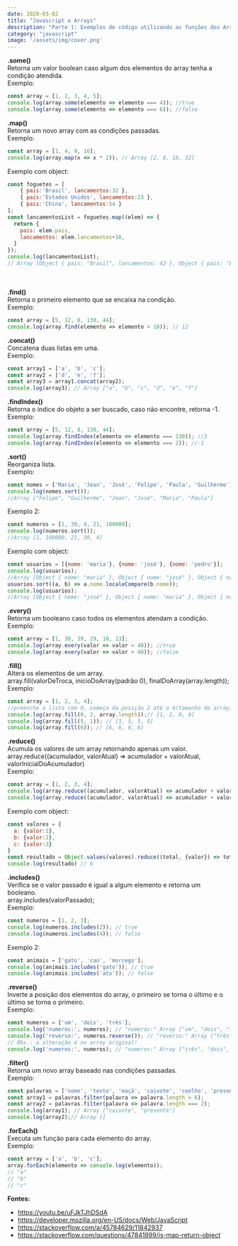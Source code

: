 ```yaml
---
date: 2020-03-02
title: "Javascript e Arrays"
description: "Parte 1: Exemplos de código utilizando as funções dos Arrays."
category: "javascript"
image: '/assets/img/cover.png'
---
```


**.some()**
<br>
Retorna um valor boolean caso algum dos elementos do array tenha a condição atendida.
<br>
Exemplo:<br>
``` javascript
const array = [1, 2, 3, 4, 5];
console.log(array.some(elemento => elemento === 4)); //true
console.log(array.some(elemento => elemento === 6)); //false
```
**.map()**
<br>
Retorna um novo array com as condições passadas.
<br>
Exemplo:<br>
``` javascript
const array = [1, 4, 9, 16];
console.log(array.map(x => x * 2)); // Array [2, 8, 18, 32]
```
Exemplo com object:<br>
``` javascript
const foguetes = [
    { pais:'Brasil', lancamentos:32 },
    { pais:'Estados Unidos', lancamentos:23 },
    { pais:'China', lancamentos:54 }
];
const lancamentosList = foguetes.map((elem) => {
  return {
    pais: elem.pais,
    lancamentos: elem.lancamentos+10,
  } 
});
console.log(lancamentosList);
// Array [Object { pais: "Brasil", lancamentos: 42 }, Object { pais: "Estados Unidos", lancamentos: 33 }, Object { pais: "China", lancamentos: 64 }]
```
<br><br>
**.find()**
<br>
Retorna o primeiro elemento que se encaixa na condição.
<br>
Exemplo:<br>
``` javascript
const array = [5, 12, 8, 130, 44];
console.log(array.find(elemento => elemento > 10)); // 12
```
**.concat()**
<br>
Concatena duas listas em uma.
<br>
Exemplo:<br>
``` javascript
const array1 = ['a', 'b', 'c'];
const array2 = ['d', 'e', 'f'];
const array3 = array1.concat(array2);
console.log(array3); // Array ["a", "b", "c", "d", "e", "f"]
```
**.findIndex()**
<br>
Retorna o índice do objeto a ser buscado, caso não encontre, retorna -1.
<br>
Exemplo:<br>
``` javascript
const array = [5, 12, 8, 130, 44];
console.log(array.findIndex(elemento => elemento === 130)); //3
console.log(array.findIndex(elemento => elemento === 2)); //-1
```
**.sort()**
<br>
Reorganiza lista.
<br>
Exemplo:<br>
``` javascript
const nomes = ['Maria', 'Jean', 'José', 'Felipe', 'Paula', 'Guilherme'];
console.log(nomes.sort());
//Array ["Felipe", "Guilherme", "Jean", "José", "Maria", "Paula"]
```
Exemplo 2:<br>
``` javascript
const numeros = [1, 30, 4, 21, 100000];
console.log(numeros.sort());
//Array [1, 100000, 21, 30, 4]
```
Exemplo com object:<br>
``` javascript
const usuarios = [{nome: 'maria'}, {nome: 'josé'}, {nome: 'pedro'}];
console.log(usuarios);
//Array [Object { nome: "maria" }, Object { nome: "josé" }, Object { nome: "pedro" }]
usuarios.sort((a, b) => a.nome.localeCompare(b.nome));
console.log(usuarios);
//Array [Object { nome: "josé" }, Object { nome: "maria" }, Object { nome: "pedro" }]
```
**.every()**
<br>
Retorna um booleano caso todos os elementos atendam a condição.
<br>
Exemplo:<br>
``` javascript
const array = [1, 30, 39, 29, 10, 13];
console.log(array.every(valor => valor < 40)); //true
console.log(array.every(valor => valor > 40)); //false
```
**.fill()**
<br>
Altera os elementos de um array.<br>
array.fill(valorDeTroca, inicioDoArray(padrão 0), finalDoArray(array.length));
<br>
Exemplo:<br>
``` javascript
const array = [1, 2, 3, 4];
//preenche a lista com 0, começa da posição 2 até o 4(tamanho do array)
console.log(array.fill(0, 2, array.length));// [1, 2, 0, 0]
console.log(array.fill(5, 1)); // [1, 5, 5, 5]
console.log(array.fill(6)); // [6, 6, 6, 6]
```
**.reduce()**
<br>
Acumula os valores de um array retornando apenas um valor.<br>
array.reduce((acumulador, valorAtual) => acumulador + valorAtual, valorInicialDoAcumulador)
<br>
Exemplo:<br>
``` javascript
const array = [1, 2, 3, 4];
console.log(array.reduce((acumulador, valorAtual) => acumulador + valorAtual)); //10
console.log(array.reduce((acumulador, valorAtual) => acumulador + valorAtual, 5)); //15
```
Exemplo com object:
``` javascript
const valores = {
  a: {valor:1},
  b: {valor:2},
  c: {valor:3}
}
const resultado = Object.values(valores).reduce((total, {valor}) => total + valor, 0)
console.log(resultado) // 6
```
**.includes()**
<br>
Verifica se o valor passado é igual a algum elemento e retorna um booleano.<br>
array.includes(valorPassado);
<br>
Exemplo:<br>
``` javascript
const numeros = [1, 2, 3];
console.log(numeros.includes(2)); // true
console.log(numeros.includes(4)); // false
```
Exemplo 2:<br>
``` javascript
const animais = ['gato', 'cao', 'morcego'];
console.log(animais.includes('gato')); // true
console.log(animais.includes('ato')); // false
```
**.reverse()**
<br>
Inverte a posição dos elementos do array, o primeiro se torna o último e o último se torna o primeiro.
<br>
Exemplo:<br>
``` javascript
const numeros = ['um', 'dois', 'três'];
console.log('numeros:', numeros); // "numeros:" Array ["um", "dois", "três"]
console.log('reverso:', numeros.reverse()); // "reverso:" Array ["três", "dois", "um"]
// Obs.: a alteração é no array original!
console.log('numeros:', numeros); // "numeros:" Array ["três", "dois", "um"]
```
**.filter()**
<br>
Retorna um novo array baseado nas condições passadas.
<br>
Exemplo:<br>
``` javascript
const palavras = ['nome', 'texto', 'maçã', 'caixote', 'coelho', 'presente'];
const array1 = palavras.filter(palavra => palavra.length > 6);
const array2 = palavras.filter(palavra => palavra.length === 2);
console.log(array1); // Array ["caixote", "presente"]
console.log(array2);// Array []
```
**.forEach()**
<br>
Executa um função para cada elemento do array.
<br>
Exemplo:<br>
``` javascript
const array = ['a', 'b', 'c'];
array.forEach(elemento => console.log(elemento));
// "a"
// "b"
// "c"
```
**Fontes:**
- https://youtu.be/uFJkTJhDSdA
- https://developer.mozilla.org/en-US/docs/Web/JavaScript
- https://stackoverflow.com/a/45784629/11842937
- https://stackoverflow.com/questions/47841899/js-map-return-object
